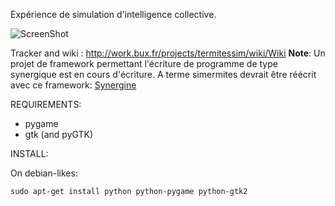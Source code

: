Expérience de simulation d'intelligence collective.

![ScreenShot](https://raw.github.com/buxx/simtermites/master/doc/simtermites.gif)

Tracker and wiki : http://work.bux.fr/projects/termitessim/wiki/Wiki
**Note**: Un projet de framework permettant l'écriture de programme de type synergique est en cours d'écriture. A terme simermites devrait être réécrit avec ce framework: [Synergine](https://github.com/buxx/synergine)

REQUIREMENTS:
 
  * pygame
  * gtk (and pyGTK)

INSTALL:

On debian-likes:

```
sudo apt-get install python python-pygame python-gtk2
```
